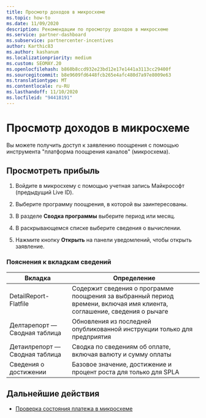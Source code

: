```yaml
---
title: Просмотр доходов в микросхеме
ms.topic: how-to
ms.date: 11/09/2020
description: Рекомендации по просмотру доходов в микросхеме
ms.service: partner-dashboard
ms.subservice: partnercenter-incentives
author: Karthic83
ms.author: kashanum
ms.localizationpriority: medium
ms.custom: SEOMAY.20
ms.openlocfilehash: b860b8ccd932e23bd12e17e1441a3113cc29400f
ms.sourcegitcommit: b8e9609fd6448fcb265e4afc480d7a97e8009e63
ms.translationtype: MT
ms.contentlocale: ru-RU
ms.lasthandoff: 11/10/2020
ms.locfileid: "94418191"
---
```

# <a name="view-earnings-in-chip"></a>Просмотр доходов в микросхеме

Вы можете получить доступ к заявлению поощрения с помощью инструмента "платформа поощрения каналов" (микросхема).

## <a name="view-earnings"></a>Просмотреть прибыль

1. Войдите в микросхему с помощью учетная запись Майкрософт (предыдущий Live ID).

2. Выберите программу поощрения, в которой вы заинтересованы.

3. В разделе **Сводка программы** выберите период или месяц. 
1. В раскрывающемся списке выберите сведения о вычислении.
1.  Нажмите кнопку **Открыть** на панели уведомлений, чтобы открыть заявление.

### <a name="explanation-of-details-tabs"></a>Пояснения к вкладкам сведений

|**Вкладка**|**Определение**|
|-------------|--------------------------|
|DetailReport-Flatfile|Содержит сведения о программе поощрения за выбранный период времени, включая имя клиента, соглашение, сведения о рычаге|
|Делтарепорт — Сводная таблица|Обновления из последней опубликованной инструкции только для предприятия|
|Детаилрепорт — Сводная таблица|Сводка по сведениям об оплате, включая валюту и сумму оплаты|
|Сведения о достижении|Базовое значение, достижение и процент роста для только для SPLA|

## <a name="next-steps"></a>Дальнейшие действия

- [Проверка состояния платежа в микросхеме](chip-payment-status.md)